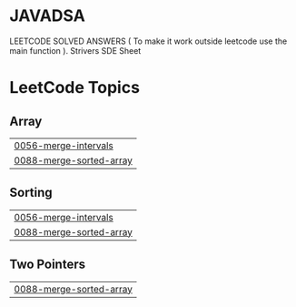 # JAVADSA
LEETCODE SOLVED ANSWERS   ( To make it work outside leetcode use the main function ). Strivers SDE Sheet

<!---LeetCode Topics Start-->
# LeetCode Topics
## Array
|  |
| ------- |
| [0056-merge-intervals](https://github.com/Amrit7452/JAVADSA/tree/master/0056-merge-intervals) |
| [0088-merge-sorted-array](https://github.com/Amrit7452/JAVADSA/tree/master/0088-merge-sorted-array) |
## Sorting
|  |
| ------- |
| [0056-merge-intervals](https://github.com/Amrit7452/JAVADSA/tree/master/0056-merge-intervals) |
| [0088-merge-sorted-array](https://github.com/Amrit7452/JAVADSA/tree/master/0088-merge-sorted-array) |
## Two Pointers
|  |
| ------- |
| [0088-merge-sorted-array](https://github.com/Amrit7452/JAVADSA/tree/master/0088-merge-sorted-array) |
<!---LeetCode Topics End-->